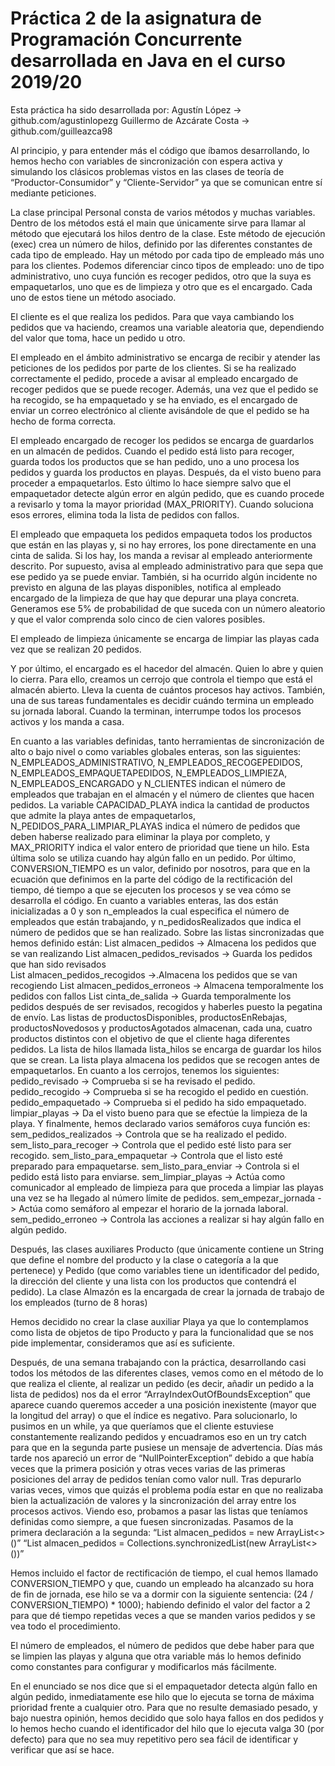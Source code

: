 # Práctica 2 de la asignatura de Programación Concurrente desarrollada en Java en el curso 2019/20

Esta práctica ha sido desarrollada por:
Agustín López -> github.com/agustinlopezg
Guillermo de Azcárate Costa -> github.com/guilleazca98

Al principio, y para entender más el código que íbamos desarrollando, lo hemos hecho con variables de sincronización con espera activa y simulando los clásicos problemas vistos en las clases de teoría de “Productor-Consumidor” y “Cliente-Servidor” ya que se comunican entre sí mediante peticiones. 

La clase principal Personal consta de varios métodos y muchas variables.
Dentro de los métodos está el main que únicamente sirve para llamar al método que ejecutará los hilos dentro de la clase. Este método de ejecución (exec) crea un número de hilos, definido por las diferentes constantes de cada tipo de empleado. Hay un método por cada tipo de empleado más uno para los clientes. Podemos diferenciar cinco tipos de empleado: uno de tipo administrativo, uno cuya función es recoger pedidos, otro que la suya es empaquetarlos, uno que es de limpieza y otro que es el encargado. Cada uno de estos tiene un método asociado. 

El cliente es el que realiza los pedidos. Para que vaya cambiando los pedidos que va haciendo, creamos una variable aleatoria que, dependiendo del valor que toma, hace un pedido u otro.

El empleado en el ámbito administrativo  se encarga de recibir y atender las peticiones de los pedidos por parte de los clientes. Si se ha realizado correctamente el pedido, procede a avisar al empleado encargado de recoger pedidos que se puede recoger. Además, una vez que el pedido se ha recogido, se ha empaquetado y se ha enviado, es el encargado de enviar un correo electrónico al cliente avisándole de que el pedido se ha hecho de forma correcta. 

El empleado encargado de recoger los pedidos se encarga de guardarlos en un almacén de pedidos. Cuando el pedido está listo para recoger, guarda todos los productos que se han pedido, uno a uno procesa los pedidos y guarda los productos en playas. Después, da el visto bueno para proceder a empaquetarlos. Esto último lo hace siempre salvo que el empaquetador detecte algún error en algún pedido, que es cuando procede a revisarlo y toma la mayor prioridad (MAX_PRIORITY). Cuando soluciona esos errores, elimina toda la lista de pedidos con fallos.

El empleado que empaqueta los pedidos empaqueta todos los productos que están en las playas y, si no hay errores, los pone directamente en una cinta de salida. Si los hay, los manda a revisar al empleado anteriormente descrito. Por supuesto, avisa al empleado administrativo para que sepa que ese pedido ya se puede enviar. 
También, si ha ocurrido algún incidente no previsto en alguna de las playas disponibles, notifica al empleado encargado de la limpieza de que hay que depurar una playa concreta. Generamos ese 5% de probabilidad de que suceda con un número aleatorio y que el valor comprenda solo cinco de cien valores posibles. 


El empleado de limpieza únicamente se encarga de limpiar las playas cada vez que se realizan 20 pedidos.

Y por último, el encargado es el hacedor del almacén. Quien lo abre y quien lo cierra. Para ello, creamos un cerrojo que controla el tiempo que está el almacén abierto. Lleva la cuenta de cuántos procesos hay activos. También, una de sus tareas fundamentales es decidir cuándo termina un empleado su jornada laboral. Cuando la terminan, interrumpe todos los procesos activos y los manda a casa. 

En cuanto a las variables definidas, tanto herramientas de sincronización de alto o bajo nivel o como variables globales enteras, son las siguientes:
N_EMPLEADOS_ADMINISTRATIVO, N_EMPLEADOS_RECOGEPEDIDOS, N_EMPLEADOS_EMPAQUETAPEDIDOS, N_EMPLEADOS_LIMPIEZA, N_EMPLEADOS_ENCARGADO y N_CLIENTES indican el número de empleados que trabajan en el almacén y el número de clientes que hacen pedidos.
La variable CAPACIDAD_PLAYA indica la cantidad de productos que admite la playa antes de empaquetarlos, N_PEDIDOS_PARA_LIMPIAR_PLAYAS indica el número de pedidos que deben haberse realizado para eliminar la playa por completo, y MAX_PRIORITY indica el valor entero de prioridad que tiene un hilo. Esta última solo se utiliza cuando hay algún fallo en un pedido. Por último, CONVERSION_TIEMPO es un valor, definido por nosotros, para que en la ecuación que definimos en la parte del código de la rectificación del tiempo, dé tiempo a que se ejecuten los procesos y se vea cómo se desarrolla el código. 
En cuanto a variables enteras, las dos están inicializadas a 0 y son n_empleados la cual especifica el número de empleados que están trabajando, y n_pedidosRealizados que indica el número de pedidos que se han realizado.
Sobre las listas sincronizadas que hemos definido están:
List<Pedido> almacen_pedidos -> Almacena los pedidos que se van realizando
List<Pedido> almacen_pedidos_revisados -> Guarda los pedidos que han sido revisados         
List<Pedido> almacen_pedidos_recogidos ->.Almacena los pedidos que se van recogiendo
List<Pedido> almacen_pedidos_erroneos -> Almacena temporalmente los pedidos con fallos
List<Pedido> cinta_de_salida -> Guarda temporalmente los pedidos después de  ser revisados, recogidos y haberles puesto la pegatina de envío.
Las listas de productosDisponibles, productosEnRebajas, productosNovedosos y productosAgotados almacenan, cada una, cuatro productos distintos con el objetivo de que el cliente haga diferentes pedidos. 
La lista de hilos llamada lista_hilos se encarga de guardar los hilos que se crean.
La lista playa almacena los pedidos que se recogen antes de empaquetarlos.
En cuanto a los cerrojos, tenemos los siguientes:
pedido_revisado -> Comprueba si se ha revisado el pedido.
pedido_recogido -> Comprueba si se ha recogido el pedido en cuestión.
pedido_empaquetado -> Comprueba si el pedido ha sido empaquetado.
limpiar_playas -> Da el visto bueno para que se efectúe la limpieza de la playa.
Y finalmente, hemos declarado varios semáforos cuya función es:
sem_pedidos_realizados -> Controla que se ha realizado el pedido.
sem_listo_para_recoger -> Controla que el pedido esté listo para ser recogido.
sem_listo_para_empaquetar -> Controla que el listo esté preparado para empaquetarse.
sem_listo_para_enviar -> Controla si el pedido está listo para enviarse.
sem_limpiar_playas -> Actúa como comunicador al empleado de limpieza para que proceda a limpiar las playas una vez se ha llegado al número límite de pedidos.
sem_empezar_jornada -> Actúa como semáforo al empezar el horario de la jornada laboral.
sem_pedido_erroneo -> Controla las acciones a realizar si hay algún fallo en algún pedido.

Después, las clases auxiliares Producto (que únicamente contiene un String que define el nombre del producto y la clase o categoría a la que pertenece) y Pedido (que como variables tiene un identificador del pedido, la dirección del cliente y una lista con los productos que contendrá el pedido).
La clase Almazón es la encargada de crear la jornada de trabajo de los empleados (turno de 8 horas)

Hemos decidido no crear la clase auxiliar Playa ya que lo contemplamos como lista de objetos de tipo Producto y para la funcionalidad que se nos pide implementar, consideramos que así es suficiente. 

Después, de una semana trabajando con la práctica, desarrollando casi todos los métodos de las diferentes clases, vemos como en el método de lo que realiza el cliente, al realizar un pedido (es decir, añadir un pedido a la lista de pedidos) nos da el error “ArrayIndexOutOfBoundsException” que aparece cuando queremos acceder a una posición inexistente (mayor que la longitud del array) o que el índice es negativo. Para solucionarlo, lo pusimos en un while, ya que queríamos que el cliente estuviese constantemente realizando pedidos y encuadramos eso en un try catch para que en la segunda parte pusiese un mensaje de advertencia. 
Días más tarde nos apareció un error de “NullPointerException” debido a que había veces que la primera posición y otras veces varias de las primeras posiciones del array de pedidos tenían como valor null. Tras depurarlo varias veces, vimos que quizás el problema podía estar en que no realizaba bien la actualización de valores y la sincronización del array entre los procesos activos. Viendo eso, probamos a pasar las listas que teníamos definidas como siempre, a que fuesen sincronizadas. Pasamos de la primera declaración a la segunda:
“List <Pedido> almacen_pedidos = new ArrayList<>()” 
“List <Pedido> almacen_pedidos = Collections.synchronizedList(new ArrayList<>())”

Hemos incluido el factor de rectificación de tiempo, el cual hemos llamado CONVERSION_TIEMPO y que, cuando un empleado ha alcanzado su hora de fin de jornada, ese hilo se va a dormir con la siguiente sentencia:
(24 / CONVERSION_TIEMPO) * 1000);
habiendo definido el valor del factor a 2 para que dé tiempo repetidas veces a que se manden varios pedidos y se vea todo el procedimiento. 

El número de empleados, el número de pedidos que debe haber para que se limpien las playas y alguna que otra variable más lo hemos definido como constantes para configurar y modificarlos más fácilmente. 

En el enunciado se nos dice que si el empaquetador detecta algún fallo en algún pedido, inmediatamente ese hilo que lo ejecuta se torna de máxima prioridad frente a cualquier otro. Para que no resulte demasiado pesado, y bajo nuestra opinión, hemos decidido que solo haya fallos en dos pedidos y lo hemos hecho cuando el identificador del hilo que lo ejecuta valga 30 (por defecto) para que no sea muy repetitivo pero sea fácil de identificar y verificar que así se hace. 

